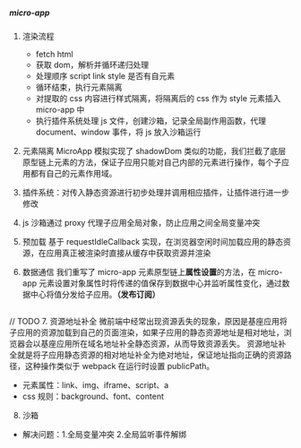 ##### micro-app

1. 渲染流程

   - fetch html
   - 获取 dom，解析并循环递归处理
   - 处理顺序 script link style 是否有自元素
   - 循环结束，执行元素隔离
   - 对提取的 css 内容进行样式隔离，将隔离后的 css 作为 style 元素插入 micro-app 中
   - 执行插件系统处理 js 文件，创建沙箱，记录全局副作用函数，代理 document、window 事件，将 js 放入沙箱运行

2. 元素隔离 MicroApp 模拟实现了 shadowDom 类似的功能，我们拦截了底层原型链上元素的方法，保证子应用只能对自己内部的元素进行操作，每个子应用都有自己的元素作用域。

3. 插件系统：对传入静态资源进行初步处理并调用相应插件，让插件进行进一步修改

4. js 沙箱通过 proxy 代理子应用全局对象，防止应用之间全局变量冲突

5. 预加载 基于 requestIdleCallback 实现，在浏览器空闲时间加载应用的静态资源，在应用真正被渲染时直接从缓存中获取资源并渲染

6. 数据通信 我们重写了 micro-app 元素原型链上**属性设置**的方法，在 micro-app 元素设置对象属性时将传递的值保存到数据中心并监听属性变化，通过数据中心将值分发给子应用。**（发布订阅）**

```

```

// TODO 7. 资源地址补全
微前端中经常出现资源丢失的现象，原因是基座应用将子应用的资源加载到自己的页面渲染，如果子应用的静态资源地址是相对地址，浏览器会以基座应用所在域名地址补全静态资源，从而导致资源丢失。
资源地址补全就是将子应用静态资源的相对地址补全为绝对地址，保证地址指向正确的资源路径，这种操作类似于 webpack 在运行时设置 publicPath。

- 元素属性：link、img、iframe、script、a
- css 规则：background、font、content

8. 沙箱

- 解决问题：1.全局变量冲突 2.全局监听事件解绑
